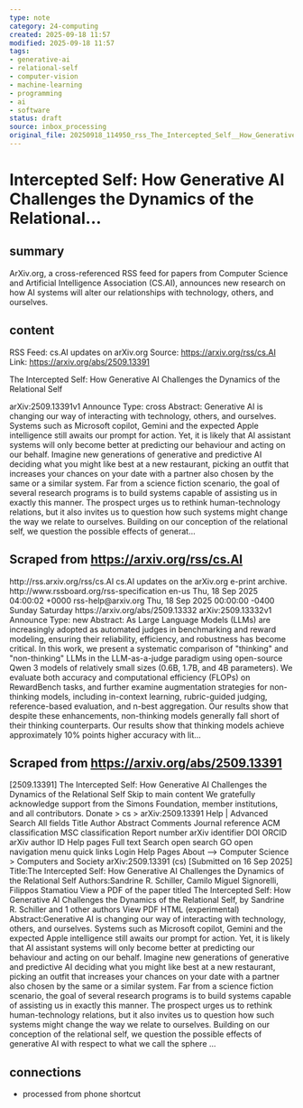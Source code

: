 ```yaml
---
type: note
category: 24-computing
created: 2025-09-18 11:57
modified: 2025-09-18 11:57
tags:
- generative-ai
- relational-self
- computer-vision
- machine-learning
- programming
- ai
- software
status: draft
source: inbox_processing
original_file: 20250918_114950_rss_The_Intercepted_Self__How_Generative_AI_Challenges.txt
---
```



# Intercepted Self: How Generative AI Challenges the Dynamics of the Relational...

## summary
ArXiv.org, a cross-referenced RSS feed for papers from Computer Science and Artificial Intelligence Association (CS.AI), announces new research on how AI systems will alter our relationships with technology, others, and ourselves.

## content
RSS Feed: cs.AI updates on arXiv.org
Source: https://arxiv.org/rss/cs.AI
Link: https://arxiv.org/abs/2509.13391

The Intercepted Self: How Generative AI Challenges the Dynamics of the Relational Self

arXiv:2509.13391v1 Announce Type: cross Abstract: Generative AI is changing our way of interacting with technology, others, and ourselves. Systems such as Microsoft copilot, Gemini and the expected Apple intelligence still awaits our prompt for action. Yet, it is likely that AI assistant systems will only become better at predicting our behaviour and acting on our behalf. Imagine new generations of generative and predictive AI deciding what you might like best at a new restaurant, picking an outfit that increases your chances on your date with a partner also chosen by the same or a similar system. Far from a science fiction scenario, the goal of several research programs is to build systems capable of assisting us in exactly this manner. The prospect urges us to rethink human-technology relations, but it also invites us to question how such systems might change the way we relate to ourselves. Building on our conception of the relational self, we question the possible effects of generat...

## Scraped from https://arxiv.org/rss/cs.AI
<?xml version='1.0' encoding='UTF-8'?>
<rss xmlns:arxiv="http://arxiv.org/schemas/atom" xmlns:dc="http://purl.org/dc/elements/1.1/" xmlns:atom="http://www.w3.org/2005/Atom" xmlns:content="http://purl.org/rss/1.0/modules/content/" version="2.0">
  <channel>
    <title>cs.AI updates on arXiv.org</title>
    <link>http://rss.arxiv.org/rss/cs.AI</link>
    <description>cs.AI updates on the arXiv.org e-print archive.</description>
    <atom:link href="http://rss.arxiv.org/rss/cs.AI" rel="self" type="application/rss+xml"/>
    <docs>http://www.rssboard.org/rss-specification</docs>
    <language>en-us</language>
    <lastBuildDate>Thu, 18 Sep 2025 04:00:02 +0000</lastBuildDate>
    <managingEditor>rss-help@arxiv.org</managingEditor>
    <pubDate>Thu, 18 Sep 2025 00:00:00 -0400</pubDate>
    <skipDays>
      <day>Sunday</day>
      <day>Saturday</day>
    </skipDays>
    <item>
      <title>Explicit Reasoning Makes Better Judges: A Systematic Study on Accuracy, Efficiency, and Robustness</title>
      <link>https://arxiv.org/abs/2509.13332</link>
      <description>arXiv:2509.13332v1 Announce Type: new 
Abstract: As Large Language Models (LLMs) are increasingly adopted as automated judges in benchmarking and reward modeling, ensuring their reliability, efficiency, and robustness has become critical. In this work, we present a systematic comparison of "thinking" and "non-thinking" LLMs in the LLM-as-a-judge paradigm using open-source Qwen 3 models of relatively small sizes (0.6B, 1.7B, and 4B parameters). We evaluate both accuracy and computational efficiency (FLOPs) on RewardBench tasks, and further examine augmentation strategies for non-thinking models, including in-context learning, rubric-guided judging, reference-based evaluation, and n-best aggregation. Our results show that despite these enhancements, non-thinking models generally fall short of their thinking counterparts. Our results show that thinking models achieve approximately 10% points higher accuracy with lit...


## Scraped from https://arxiv.org/abs/2509.13391
[2509.13391] The Intercepted Self: How Generative AI Challenges the Dynamics of the Relational Self Skip to main content We gratefully acknowledge support from the Simons Foundation, member institutions, and all contributors. Donate &gt; cs &gt; arXiv:2509.13391 Help | Advanced Search All fields Title Author Abstract Comments Journal reference ACM classification MSC classification Report number arXiv identifier DOI ORCID arXiv author ID Help pages Full text Search open search GO open navigation menu quick links Login Help Pages About --> Computer Science > Computers and Society arXiv:2509.13391 (cs) [Submitted on 16 Sep 2025] Title:The Intercepted Self: How Generative AI Challenges the Dynamics of the Relational Self Authors:Sandrine R. Schiller, Camilo Miguel Signorelli, Filippos Stamatiou View a PDF of the paper titled The Intercepted Self: How Generative AI Challenges the Dynamics of the Relational Self, by Sandrine R. Schiller and 1 other authors View PDF HTML (experimental) Abstract:Generative AI is changing our way of interacting with technology, others, and ourselves. Systems such as Microsoft copilot, Gemini and the expected Apple intelligence still awaits our prompt for action. Yet, it is likely that AI assistant systems will only become better at predicting our behaviour and acting on our behalf. Imagine new generations of generative and predictive AI deciding what you might like best at a new restaurant, picking an outfit that increases your chances on your date with a partner also chosen by the same or a similar system. Far from a science fiction scenario, the goal of several research programs is to build systems capable of assisting us in exactly this manner. The prospect urges us to rethink human-technology relations, but it also invites us to question how such systems might change the way we relate to ourselves. Building on our conception of the relational self, we question the possible effects of generative AI with respect to what we call the sphere ...


## connections
- processed from phone shortcut
